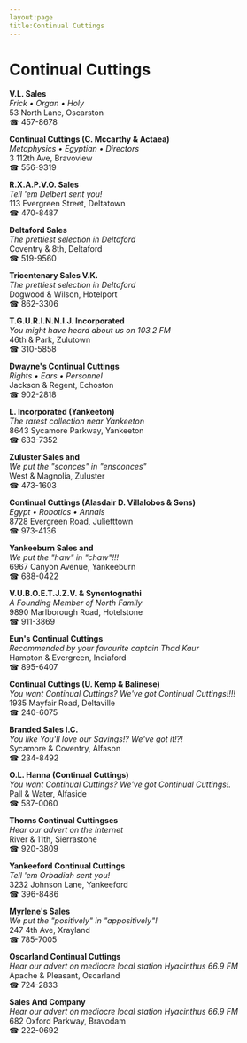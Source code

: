 ```yaml
---
layout:page
title:Continual Cuttings
---
```

# Continual Cuttings

**V.L. Sales**  
_Frick • Organ • Holy_  
53 North Lane, Oscarston  
☎ 457-8678



**Continual Cuttings (C. Mccarthy & Actaea)**  
_Metaphysics • Egyptian • Directors_  
3 112th Ave, Bravoview  
☎ 556-9319



**R.X.A.P.V.O. Sales**  
_Tell 'em Delbert sent you!_  
113 Evergreen Street, Deltatown  
☎ 470-8487



**Deltaford Sales**  
_The prettiest selection in Deltaford_  
Coventry & 8th, Deltaford  
☎ 519-9560



**Tricentenary Sales V.K.**  
_The prettiest selection in Deltaford_  
Dogwood & Wilson, Hotelport  
☎ 862-3306



**T.G.U.R.I.N.N.I.J. Incorporated**  
_You might have heard about us on 103.2 FM_  
46th & Park, Zulutown  
☎ 310-5858



**Dwayne's Continual Cuttings**  
_Rights • Ears • Personnel_  
Jackson & Regent, Echoston  
☎ 902-2818



**L. Incorporated (Yankeeton)**  
_The rarest collection near Yankeeton_  
8643 Sycamore Parkway, Yankeeton  
☎ 633-7352



**Zuluster Sales and**  
_We put the "sconces" in "ensconces"_  
West & Magnolia, Zuluster  
☎ 473-1603



**Continual Cuttings (Alasdair D. Villalobos & Sons)**  
_Egypt • Robotics • Annals_  
8728 Evergreen Road, Julietttown  
☎ 973-4136



**Yankeeburn Sales and**  
_We put the "haw" in "chaw"!!!_  
6967 Canyon Avenue, Yankeeburn  
☎ 688-0422



**V.U.B.O.E.T.J.Z.V. & Synentognathi**  
_A Founding Member of North Family_  
9890 Marlborough Road, Hotelstone  
☎ 911-3869



**Eun's Continual Cuttings**  
_Recommended by your favourite captain Thad Kaur_  
Hampton & Evergreen, Indiaford  
☎ 895-6407



**Continual Cuttings (U. Kemp & Balinese)**  
_You want Continual Cuttings? We've got Continual Cuttings!!!!_  
1935 Mayfair Road, Deltaville  
☎ 240-6075



**Branded Sales I.C.**  
_You like You'll love our Savings!? We've got it!?!_  
Sycamore & Coventry, Alfason  
☎ 234-8492



**O.L. Hanna (Continual Cuttings)**  
_You want Continual Cuttings? We've got Continual Cuttings!._  
Pall & Water, Alfaside  
☎ 587-0060



**Thorns Continual Cuttingses**  
_Hear our advert on the Internet_  
River & 11th, Sierrastone  
☎ 920-3809



**Yankeeford Continual Cuttings**  
_Tell 'em Orbadiah sent you!_  
3232 Johnson Lane, Yankeeford  
☎ 396-8486



**Myrlene's Sales**  
_We put the "positively" in "appositively"!_  
247 4th Ave, Xrayland  
☎ 785-7005



**Oscarland Continual Cuttings**  
_Hear our advert on mediocre local station Hyacinthus 66.9 FM_  
Apache & Pleasant, Oscarland  
☎ 724-2833



**Sales And Company**  
_Hear our advert on mediocre local station Hyacinthus 66.9 FM_  
682 Oxford Parkway, Bravodam  
☎ 222-0692



